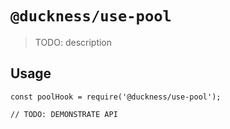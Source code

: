 # `@duckness/use-pool`

> TODO: description

## Usage

```
const poolHook = require('@duckness/use-pool');

// TODO: DEMONSTRATE API
```
